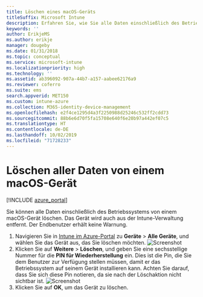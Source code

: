 ```yaml
---
title: Löschen eines macOS-Geräts
titleSuffix: Microsoft Intune
description: Erfahren Sie, wie Sie alle Daten einschließlich des Betriebssystems von einem macOS-Gerät löschen.
keywords: ''
author: ErikjeMS
ms.author: erikje
manager: dougeby
ms.date: 01/31/2018
ms.topic: conceptual
ms.service: microsoft-intune
ms.localizationpriority: high
ms.technology: ''
ms.assetid: ab396092-907a-44b7-a157-aabee62176a9
ms.reviewer: coferro
ms.suite: ems
search.appverid: MET150
ms.custom: intune-azure
ms.collection: M365-identity-device-management
ms.openlocfilehash: e2f4ce1295d4a3f2250988d25246c532ff2cdd73
ms.sourcegitcommit: 88b6e6d70f5fa15708e640f6e20b97a442ef07c5
ms.translationtype: HT
ms.contentlocale: de-DE
ms.lasthandoff: 10/02/2019
ms.locfileid: "71728233"
---
```

# <a name="erase-all-data-from-a-macos-device"></a>Löschen aller Daten von einem macOS-Gerät

[!INCLUDE [azure_portal](../includes/azure_portal.md)]

Sie können alle Daten einschließlich des Betriebssystems von einem macOS-Gerät löschen. Das Gerät wird auch aus der Intune-Verwaltung entfernt. Der Endbenutzer erhält keine Warnung.

1. Navigieren Sie in [Intune im Azure-Portal](https://aka.ms/intuneportal) zu **Geräte** > **Alle Geräte**, und wählen Sie das Gerät aus, das Sie löschen möchten.
![Screenshot](./media/device-erase/choosedevice.png)
2. Klicken Sie auf **Weitere** > **Löschen**, und geben Sie eine sechsstellige Nummer für die **PIN für Wiederherstellung** ein. Dies ist die Pin, die Sie dem Benutzer zur Verfügung stellen müssen, damit er das Betriebssystem auf seinem Gerät installieren kann. Achten Sie darauf, dass Sie sich diese Pin notieren, da sie nach der Löschaktion nicht sichtbar ist.
![Screenshot](./media/device-erase/providepin.png)
3. Klicken Sie auf **OK**, um das Gerät zu löschen.
